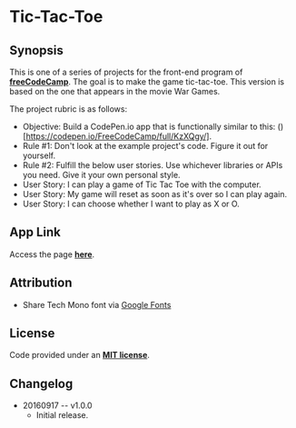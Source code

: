 Tic-Tac-Toe
===


Synopsis
---
This is one of a series of projects for the front-end program of **[freeCodeCamp](http://www.freecodecamp.com/)**. The goal is to make the game tic-tac-toe. This version is based on the one that appears in the movie War Games.

The project rubric is as follows:

+ Objective: Build a CodePen.io app that is functionally similar to this: ()[https://codepen.io/FreeCodeCamp/full/KzXQgy/].
+ Rule #1: Don't look at the example project's code. Figure it out for yourself.
+ Rule #2: Fulfill the below user stories. Use whichever libraries or APIs you need. Give it your own personal style.
+ User Story: I can play a game of Tic Tac Toe with the computer.
+ User Story: My game will reset as soon as it's over so I can play again.
+ User Story: I can choose whether I want to play as X or O.


App Link
---
Access the page **[here](http://noelnoche.github.io/fcc-tictactoe/)**.


Attribution
---
+ Share Tech Mono font via [Google Fonts](https://fonts.google.com/specimen/Share+Tech+Mono?category=Sans+Serif,Monospace)


License
---
Code provided under an **[MIT license](https://github.com/noelnoche/fcc-tictactoe/blob/gh-pages/LICENSE.md)**.


Changelog
---
+  20160917 -- v1.0.0
	- Initial release.
